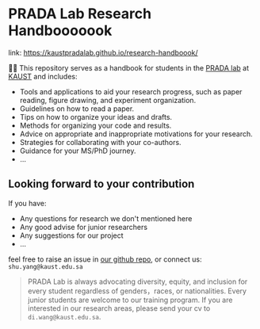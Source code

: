# PRADA Lab Research Handbooooook
link: <https://kaustpradalab.github.io/research-handboook/>

👋🏼 This repository serves as a handbook for students in the [PRADA lab](https://pradalab1.github.io/) at [KAUST](https://www.kaust.edu.sa/en/) and includes:
* Tools and applications to aid your research progress, such as paper reading, figure drawing, and experiment organization.
* Guidelines on how to read a paper.
* Tips on how to organize your ideas and drafts.
* Methods for organizing your code and results.
* Advice on appropriate and inappropriate motivations for your research.
* Strategies for collaborating with your co-authors.
* Guidance for your MS/PhD journey.
* ...

## Looking forward to your contribution
If you have:
* Any questions for research we don't mentioned here
* Any good advise for junior researchers
* Any suggestions for our project
* ...

feel free to raise an issue in [our github repo](https://github.com/kaustpradalab/research-handboook/tree/main?tab=readme-ov-file), or connect us: ``shu.yang@kaust.edu.sa``


>PRADA Lab is always advocating diversity, equity, and inclusion for every student regardless of genders，races, or nationalities. Every junior students are welcome to our training program. If you are interested in our research areas, please send your cv to `di.wang@kaust.edu.sa`.
